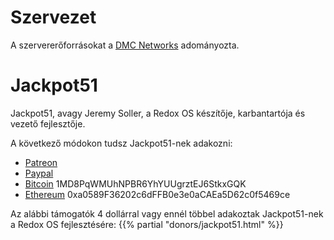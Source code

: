 # Szervezet

A szervererőforrásokat a [DMC Networks](http://dmcnet.net/) adományozta.

# Jackpot51

Jackpot51, avagy Jeremy Soller, a Redox OS készítője, karbantartója és vezető fejlesztője.

A következő módokon tudsz Jackpot51-nek adakozni:

- [Patreon](https://www.patreon.com/redox_os)
- [Paypal](https://www.paypal.me/redoxos)
- [Bitcoin](bitcoin:1MD8PqWMUhNPBR6YhYUUgrztEJ6StkxGQK) 1MD8PqWMUhNPBR6YhYUUgrztEJ6StkxGQK
- [Ethereum](ethereum:0xa0589F36202c6dFFB0e3e0aCAEa5D62c0f5469ce) 0xa0589F36202c6dFFB0e3e0aCAEa5D62c0f5469ce


Az alábbi támogatók 4 dollárral vagy ennél többel adakoztak Jackpot51-nek a Redox OS fejlesztésére:
{{% partial "donors/jackpot51.html" %}}
